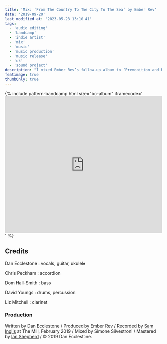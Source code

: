 ```yaml
---
title: 'Mix: ‘From The Country To The City To The Sea’ by Ember Rev'
date: '2019-09-20'
last_modified_at: '2023-05-23 13:10:41'
tags: 
  - 'audio editing'
  - 'bandcamp'
  - 'indie artist'
  - 'mix'
  - 'music'
  - 'music production'
  - 'music release'
  - 'uk'
  - 'sound project'
description: "I mixed Ember Rev’s follow-up album to ‘Premonition and Ruin’ using Logic Pro, collaborating with Sam Inglis and Ian Shepherd."
featimage: true
thumbOnly: true
---
```

{% include pattern-bandcamp.html size="bc-album" iframecode='<iframe style="border: 0; width: 100%; height: 439px;" src="https://bandcamp.com/EmbeddedPlayer/album=404229151/size=large/bgcol=ffffff/linkcol=333333/artwork=small/transparent=true/"><a href="https://emberrev.bandcamp.com/album/from-the-country-to-the-city-to-the-sea-2">From The Country To The City To The Sea by Ember Rev</a></iframe>' %}

## Credits

Dan Ecclestone
: vocals, guitar, ukulele

Chris Peckham
: accordion

Dom Hall-Smith
: bass

David Youngs
: drums, percussion

Liz Mitchell
: clarinet

### Production

Written by Dan Ecclestone / Produced by Ember Rev / Recorded by [Sam Inglis](https://www.soundonsound.com/author/sam-inglis) at The Mill, February 2019 / Mixed by Simone Silvestroni / Mastered by [Ian Shepherd](https://productionadvice.co.uk/about/) / &copy;&nbsp;2019 Dan Ecclestone.